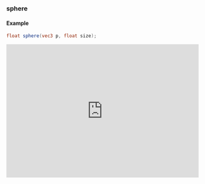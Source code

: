 ### sphere
#### Example
```glsl
float sphere(vec3 p, float size);
```
<iframe width="100%" height="350px" src="http://localhost:3000/sculpture/-LM-Nx6cvMmlbdKKiB64?example=true&embed=true" frameborder="0"></iframe>
